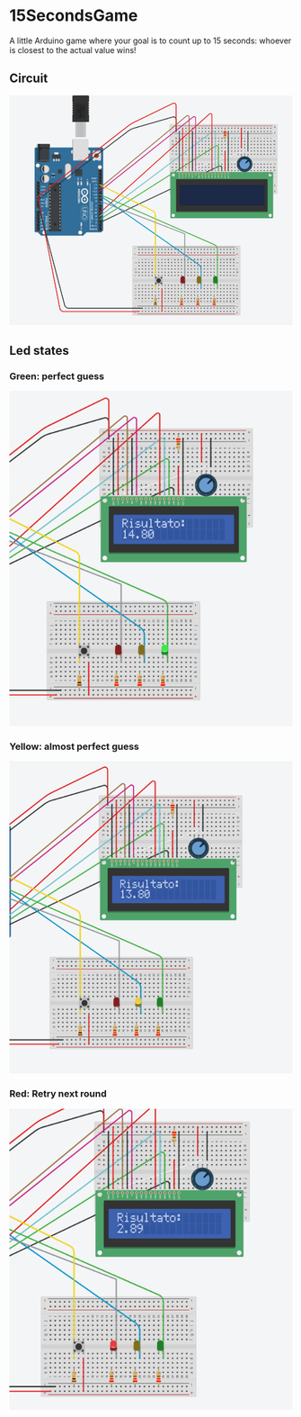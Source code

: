# 15SecondsGame
A little Arduino game where your goal is to count up to 15 seconds: whoever is closest to the actual value wins!

## Circuit
![Circuit Image](https://github.com/Mat12143/15SecondsGame/blob/47b0adef3aee63187425021f777b55dd18a7aa91/circuit.png)

## Led states

### Green: perfect guess
![Green Led Image](https://github.com/Mat12143/15SecondsGame/blob/47b0adef3aee63187425021f777b55dd18a7aa91/green.png)

### Yellow: almost perfect guess
![Green Led Image](https://github.com/Mat12143/15SecondsGame/blob/47b0adef3aee63187425021f777b55dd18a7aa91/yellow.png)

### Red: Retry next round
![Green Led Image](https://github.com/Mat12143/15SecondsGame/blob/47b0adef3aee63187425021f777b55dd18a7aa91/red.png)
